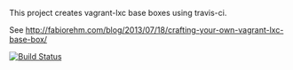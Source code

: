 This project creates vagrant-lxc base boxes using travis-ci.

See http://fabiorehm.com/blog/2013/07/18/crafting-your-own-vagrant-lxc-base-box/

[![Build Status](https://travis-ci.org/micw/vagrant-lxc-base-boxes-autobuild.svg?branch=master)](https://travis-ci.org/micw/vagrant-lxc-base-boxes-autobuild)
